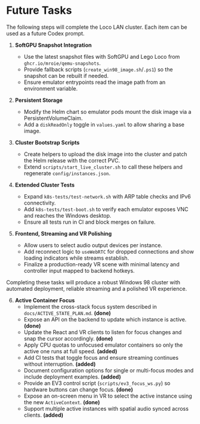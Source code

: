 # Future Tasks

The following steps will complete the Loco LAN cluster. Each item can be used as
a future Codex prompt.

1. **SoftGPU Snapshot Integration**
   - Use the latest snapshot files with SoftGPU and Lego Loco from `ghcr.io/mroie/qemu-snapshots`.
   - Provide fallback scripts (`create_win98_image.sh`/`.ps1`) so the snapshot can be rebuilt if needed.
   - Ensure emulator entrypoints read the image path from an environment variable.

2. **Persistent Storage**
   - Modify the Helm chart so emulator pods mount the disk image via a PersistentVolumeClaim.
   - Add a `diskReadOnly` toggle in `values.yaml` to allow sharing a base image.

3. **Cluster Bootstrap Scripts**
   - Create helpers to upload the disk image into the cluster and patch the Helm release with the correct PVC.
   - Extend `scripts/start_live_cluster.sh` to call these helpers and regenerate `config/instances.json`.

4. **Extended Cluster Tests**
   - Expand `k8s-tests/test-network.sh` with ARP table checks and IPv6 connectivity.
   - Add `k8s-tests/test-boot.sh` to verify each emulator exposes VNC and reaches the Windows desktop.
   - Ensure all tests run in CI and block merges on failure.

5. **Frontend, Streaming and VR Polishing**
   - Allow users to select audio output devices per instance.
   - Add reconnect logic to `useWebRTC` for dropped connections and show loading indicators while streams establish.
   - Finalize a production-ready VR scene with minimal latency and controller input mapped to backend hotkeys.

Completing these tasks will produce a robust Windows 98 cluster with automated deployment, reliable streaming and a polished VR experience.



6. **Active Container Focus**
   - Implement the cross-stack focus system described in `docs/ACTIVE_STATE_PLAN.md`. **(done)**
   - Expose an API on the backend to update which instance is active. **(done)**
   - Update the React and VR clients to listen for focus changes and snap the cursor accordingly. **(done)**
   - Apply CPU quotas to unfocused emulator containers so only the active one runs at full speed. **(added)**
   - Add CI tests that toggle focus and ensure streaming continues without interruption. **(added)**
   - Document configuration options for single or multi-focus modes and include deployment examples. **(added)**
   - Provide an EV3 control script (`scripts/ev3_focus_ws.py`) so hardware buttons can change focus. **(done)**
   - Expose an on-screen menu in VR to select the active instance using the new `ActiveContext`. **(done)**
   - Support multiple active instances with spatial audio synced across clients. **(added)**
